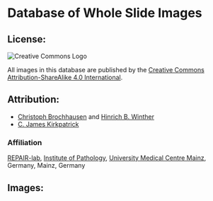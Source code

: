 Database of Whole Slide Images
==============================

License:
--------
![Creative Commons Logo](CCLogo)

All images in this database are published by the [Creative Commons Attribution-ShareAlike 4.0 International](CC4by-sa).


Attribution:
------------
-  [Christoph Brochhausen](profile_brochhausen) and [Hinrich B. Winther](profile_hbwinther)
-  [C. James Kirkpatrick](profile_kirkpatrick)

### Affiliation
[REPAIR-lab], [Institute of Pathology], [University Medical Centre Mainz], Germany, Mainz, Germany


Images:
-------


[CCLogo]: http://i.creativecommons.org/l/by-sa/4.0/88x31.png
[CC4by-sa]: http://creativecommons.org/licenses/by-sa/4.0/deed.en_US
[profile_brochhausen]: http://www.unimedizin-mainz.de/index.php?id=15873
[profile_hbwinther]: http://hbwinther.metalabs.de
[profile_kirkpatrick]: http://www.repair-lab.org/team/charles-james-kirkpatrick-md-phd-dsc-frcpath-fbse/
[REPAIR-lab]: http://www.repair-lab.org
[Institute of Pathology]: https://www.unimedizin-mainz.de/pathologie
[University Medical Centre Mainz]: https://www.unimedizin-mainz.de